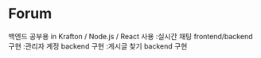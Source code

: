 # Forum
백엔드 공부용 in Krafton / Node.js / React 사용
:실시간 채팅 frontend/backend 구현
:관리자 계정 backend 구현
:게시글 찾기 backend 구현
